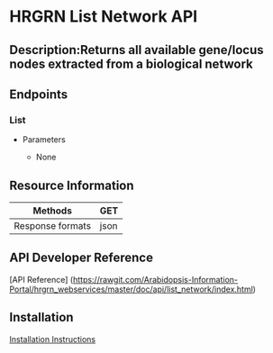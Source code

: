 # HRGRN List Network API

## Description:Returns all available gene/locus nodes extracted from a biological network

## Endpoints

### List

* Parameters

	* None 
	

## Resource Information

| Methods          | GET  |
|------------------|------|
| Response formats | json |


## API Developer Reference

[API Reference]
(https://rawgit.com/Arabidopsis-Information-Portal/hrgrn_webservices/master/doc/api/list_network/index.html)

## Installation

[Installation Instructions](INSTALL.md)